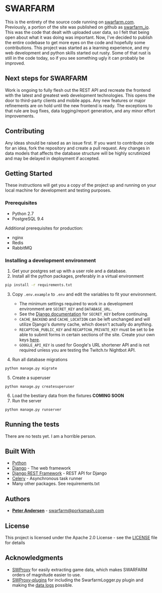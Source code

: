 # SWARFARM

This is the entirety of the source code running on [swarfarm.com](https://swarfarm.com).
Previously, a portion of the site was published on github as [swarfarm_io](https://github.com/porksmash/swarfarm_io).
This was the code that dealt with uploaded user data, so I felt that being open about what it was doing was important.
Now, I've decided to publish the entire codebase to get more eyes on the code and hopefully some contributions. 
This project was started as a learning experience, and my web development and python skills started out rusty.
Some of that rust is still in the code today, so if you see something ugly it can probably be improved.

## Next steps for SWARFARM

Work is ongoing to fully flesh out the REST API and recreate the frontend with the latest and greatest web development technologies.
This opens the door to third-party clients and mobile apps.
Any new features or major refinements are on hold until the new frontend is ready.
The exceptions to that rule are bug fixes, data logging/report generation, and any minor effort improvements.

## Contributing

Any ideas should be raised as an issue first.
If you want to contribute code for an idea, fork the repository and create a pull request.
Any changes in data models that affects the database structure will be highly scrutinized and may be delayed in deployment if accepted.
## Getting Started

These instructions will get you a copy of the project up and running on your local machine for development and testing purposes.

### Prerequisites

* Python 2.7
* PostgreSQL 9.4

Additional prerequisites for production:

* nginx
* Redis
* RabbitMQ

### Installing a development environment

1. Get your postgres set up with a user role and a database.
2. Install all the python packages, preferably in a virtual environment

```bash
pip install -r requirements.txt
```

3. Copy `.env.example` to `.env` and edit the variables to fit your environment.
    * The minimum settings required to work in a development environment are `SECRET_KEY` and `DATABASE_URL`.
    * See the [Django documentation](https://docs.djangoproject.com/en/1.10/ref/settings/#std:setting-SECRET_KEY) for `SECRET_KEY` before continuing.
    * `CACHE_BACKEND` and `CACHE_LOCATION` can be left unchanged and will utilize Django's dummy cache, which doesn't actually do anything.
    * `RECAPTCHA_PUBLIC_KEY` and `RECAPTCHA_PRIVATE_KEY` must be set to be able to submit forms in certain sections of the site. Create your own keys [here](https://www.google.com/recaptcha/admin).
    * `GOOGLE_API_KEY` is used for Google's URL shortener API and is not required unless you are testing the Twitch.tv Nightbot API.

4. Run all database migrations

```bash
python manage.py migrate
```

5. Create a superuser
```commandline
python manage.py createsuperuser
```

6. Load the bestiary data from the fixtures **COMING SOON**
7. Run the server
```commandline
python manage.py runserver
```

## Running the tests

There are no tests yet. I am a horrible person. 

## Built With

* [Python](https://www.python.org/)
* [Django](https://www.djangoproject.com/) - The web framework
* [Django REST Framework](http://www.django-rest-framework.org/) - REST API for Django
* [Celery](http://www.celeryproject.org/) - Asynchronous task runner
* Many other packages. See requirements.txt



## Authors

* [**Peter Andersen**](https://github.com/porksmash) - swarfarm@porksmash.com

## License

This project is licensed under the Apache 2.0 License - see the [LICENSE](LICENSE) file for details

## Acknowledgments

* [SWProxy](https://github.com/kakaroto/SWProxy/) for easily extracting game data, which makes SWARFARM orders of magnitude easier to use. 
* [SWProxy-plugins](https://github.com/lstern/SWProxy-plugins/) for including the SwarfarmLogger.py plugin and making the [data logs](https://swarfarm.com/data/log/) possible.